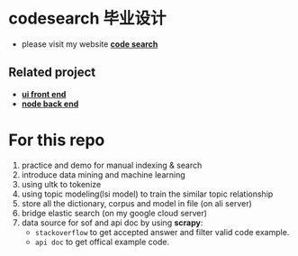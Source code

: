 # codesearch 毕业设计
- please visit my website **[code search](http://codesearch.qiancs.cn)**
## Related project
- **[ui front end](https://github.com/qiancs1101/codesearch-ui.git)**
- **[node back end](https://github.com/qiancs1101/codesearch-node.git)**

# For this repo

1. practice and demo for manual indexing & search
2. introduce data mining and machine learning
3. using ultk to tokenize
4. using topic modeling(lsi model) to train the similar topic relationship
5. store all the dictionary, corpus and model in file (on ali server)
6. bridge elastic search (on my google cloud server)
7. data source for sof and api doc by using **scrapy**: 
   - `stackoverflow` to get accepted answer and filter valid code example.
   - `api doc` to get offical example code.